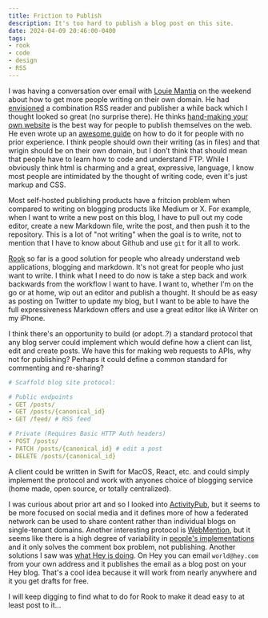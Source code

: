 ```yaml
---
title: Friction to Publish
description: It's too hard to publish a blog post on this site.
date: 2024-04-09 20:46:00-0400
tags:
- rook
- code
- design
- RSS
---
```


I was having a conversation over email with [Louie Mantia](https://lmnt.me) on the weekend about how to get more people writing on their own domain. He had [envisioned](https://lmnt.me/blog/sketchbook/punk.html) a combination RSS reader and publisher a while back which I thought looked so great (no surprise there). He thinks [hand-making your own website](https://lmnt.me/blog/why-by-hand.html) is the best way for people to publish themselves on the web. He even wrote up an [awesome guide](https://lmnt.me/blog/how-to-make-a-damn-website.html) on how to do it for people with no prior experience. I think people should own their writing (as in files) and that wrigin should be on their own domain, but I don't think that should mean that people have to learn how to code and understand FTP. While I obviously think html is charming and a great, expressive, language, I know most people are intimidated by the thought of writing code, even it's just markup and CSS.

Most self-hosted publishing products have a fritcion problem when compared to writing on blogging products like Medium or X. For example, when I want to write a new post on this blog, I have to pull out my code editor, create a new Markdown file, write the post, and then push it to the repository. This is a lot of "not writing" when the goal is to write, not to mention that I have to know about Github and use `git` for it all to work.

[Rook](github.com/davidhariri/rook) so far is a good solution for people who already understand web applications, blogging and markdown. It's not great for people who just want to write. I think what I need to do now is take a step back and work backwards from the workflow I want to have. I want to, whether I'm on the go or at home, wip out an editor and publish a thought. It should be as easy as posting on Twitter to update my blog, but I want to be able to have the full expressiveness Markdown offers and use a great editor like iA Writer on my iPhone.

I think there's an opportunity to build (or adopt..?) a standard protocol that any blog server could implement which would define how a client can list, edit and create posts. We have this for making web requests to APIs, why not for publishing? Perhaps it could define a common standard for commenting and re-sharing?

```yaml
# Scaffold blog site protocol:

# Public endpoints
- GET /posts/
- GET /posts/{canonical_id}
- GET /feed/ # RSS feed

# Private (Requires Basic HTTP Auth headers)
- POST /posts/
- PATCH /posts/{canonical_id} # edit a post
- DELETE /posts/{canonical_id}
```

A client could be written in Swift for MacOS, React, etc. and could simply implement the protocol and work with anyones choice of blogging service (home made, open source, or totally centralized).

I was curious about prior art and so I looked into [ActivityPub](https://activitypub.rocks/), but it seems to be more focused on social media and it defines more of how a federated network can be used to share content rather than individual blogs on single-tenant domains. Another interesting protocol is [WebMention](https://indieweb.org/Webmention), but it seems like there is a high degree of variability in [people's implementations](https://indieweb.org/Webmention#IndieWeb_Examples) and it only solves the comment box problem, not publishing. Another solutions I saw was [what Hey is doing](https://www.hey.com/features/email-the-web/). On Hey you can email `world@hey.com` from your own address and it publishes the email as a blog post on your Hey blog. That's a cool idea because it will work from nearly anywhere and it you get drafts for free. 

I will keep digging to find what to do for Rook to make it dead easy to at least post to it...